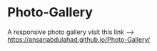 # Photo-Gallery
A responsive photo gallery
visit this link --> https://ansariabdulahad.github.io/Photo-Gallery/
